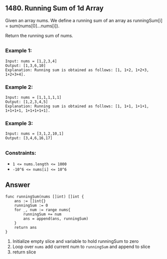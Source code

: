 ## 1480. Running Sum of 1d Array

Given an array nums. We define a running sum of an array as runningSum[i] = sum(nums[0]…nums[i]).

Return the running sum of nums.
##

### Example 1:
```
Input: nums = [1,2,3,4]
Output: [1,3,6,10]
Explanation: Running sum is obtained as follows: [1, 1+2, 1+2+3, 1+2+3+4].
```
### Example 2:
```
Input: nums = [1,1,1,1,1]
Output: [1,2,3,4,5]
Explanation: Running sum is obtained as follows: [1, 1+1, 1+1+1, 1+1+1+1, 1+1+1+1+1].
```
### Example 3:
```
Input: nums = [3,1,2,10,1]
Output: [3,4,6,16,17]
```

##
### Constraints:

- `1 <= nums.length <= 1000`
- `-10^6 <= nums[i] <= 10^6`


## Answer
```
func runningSum(nums []int) []int {
    ans := []int{}
    runningSum := 0
    for _, num := range nums{
        runningSum += num
        ans = append(ans, runningSum)
    }
    return ans
}
```

1. Initialize empty slice and variable to hold runningSum to zero
2. Loop over `nums` add current num to `runningSum` and append to slice
3. return slice